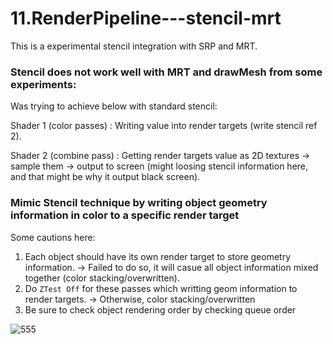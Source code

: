 # 11.RenderPipeline---stencil-mrt
This is a experimental stencil integration with SRP and MRT.

### Stencil does not work well with MRT and drawMesh from some experiments:

Was trying to achieve below with standard stencil:

Shader 1 (color passes) : Writing value into render targets (write stencil ref 2).

Shader 2 (combine pass) : Getting render targets value as 2D textures -> sample them -> output to screen (might loosing stencil information here, and that might be why it output black screen).

### Mimic Stencil technique by writing object geometry information in color to a specific render target
Some cautions here:
1. Each object should have its own render target to store geometry information. 
 -> Failed to do so, it will casue all object information mixed together (color stacking/overwritten).
2. Do ```ZTest Off``` for these passes which writting geom information to render targets. -> Otherwise, color stacking/overwritten
3. Be sure to check object rendering order by checking queue order

![555](https://user-images.githubusercontent.com/73683515/147043958-26b4e763-73cb-432f-9916-01544d71093b.JPG)
